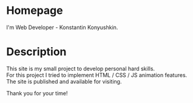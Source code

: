 # Homepage
I'm Web Developer - Konstantin Konyushkin.
 
# Description

This site is my small project to develop personal hard skills. </br>
For this project I tried to implement HTML / CSS / JS animation features. </br>
The site is published and available for visiting.

Thank you for your time!
